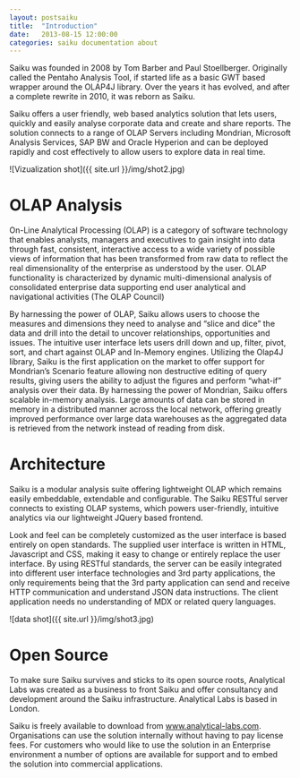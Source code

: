 ```yaml
---
layout: postsaiku
title:  "Introduction"
date:   2013-08-15 12:00:00
categories: saiku documentation about
---
```


Saiku was founded in 2008 by Tom Barber and Paul Stoellberger. Originally called the Pentaho Analysis Tool, if started life as a basic GWT based wrapper around the OLAP4J library. Over the years it has evolved, and after a complete rewrite in 2010, it was reborn as Saiku.

Saiku offers a user friendly, web based analytics solution that lets users, quickly and easily analyse corporate data and create and share reports. The solution connects to a range of OLAP Servers including Mondrian, Microsoft Analysis Services, SAP BW and Oracle Hyperion and can be deployed rapidly and cost effectively to allow users to explore data in real time. 

![Vizualization shot]({{ site.url }}/img/shot2.jpg)

OLAP Analysis
=============

On-Line Analytical Processing (OLAP) is a category of software technology that enables analysts, managers and executives to gain insight into data through fast, consistent, interactive access to a wide variety of possible views of information that has been transformed from raw data to reflect the real dimensionality of the enterprise as understood by the user. OLAP functionality is characterized by dynamic multi-dimensional analysis of consolidated enterprise data supporting end user analytical and navigational activities (The OLAP Council)

By harnessing the power of OLAP, Saiku allows users to choose the measures and dimensions they need to analyse and “slice and dice” the data and drill into the detail to uncover relationships, opportunities and issues. The intuitive user interface lets users drill down and up, filter, pivot, sort, and chart against OLAP and In-Memory engines. Utilizing the Olap4J library, Saiku is the first application on the market to offer support for Mondrian’s Scenario feature allowing non destructive editing of query results, giving users the ability to adjust the figures and perform “what-if” analysis over their data. By harnessing the power of Mondrian, Saiku offers scalable in-memory analysis. Large amounts of data can be stored in memory in a distributed manner across the local network, offering greatly improved performance over large data warehouses as the aggregated data is retrieved from the network instead of reading from disk.

Architecture
============

Saiku is a modular analysis suite offering lightweight OLAP which remains easily embeddable, extendable and configurable. The Saiku RESTful server connects to existing OLAP systems, which powers user-friendly, intuitive analytics via our lightweight JQuery based frontend.

Look and feel can be completely customized as the user interface is based entirely on open standards. The supplied user interface is written in HTML, Javascript and CSS, making it easy to change or entirely replace the user interface. By using RESTful standards, the server can be easily integrated into different user interface technologies and 3rd party applications, the only requirements being that the 3rd party application can send and receive HTTP communication and understand JSON data instructions. The client application needs no understanding of MDX or related query languages. 

![data shot]({{ site.url }}/img/shot3.jpg)

Open Source
===========

To make sure Saiku survives and sticks to its open source roots, Analytical Labs was created as a business to front Saiku and offer consultancy and development around the Saiku infrastructure. Analytical Labs is based in London.

Saiku is freely available to download from www.analytical-labs.com. Organisations can use the solution internally without having to pay license fees. For customers who would like to use the solution in an Enterprise environment a number of options are available for support and to embed the solution into commercial applications. 
